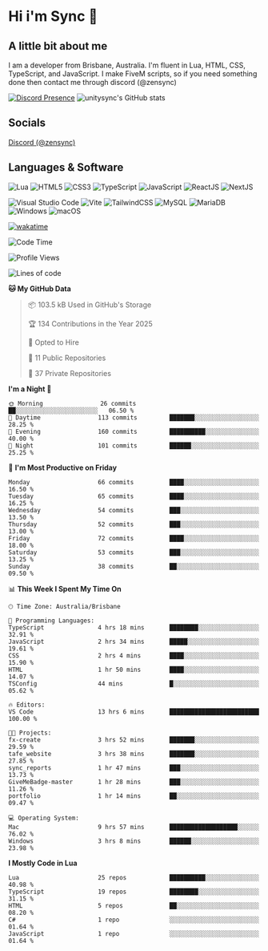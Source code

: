 # Hi i'm Sync 👋

## A little bit about me
I am a developer from Brisbane, Australia. I'm fluent in Lua, HTML, CSS, TypeScript, and JavaScript. I make FiveM scripts, so if you need something done then contact me through discord (@zensync)

[![Discord Presence](https://lanyard.cnrad.dev/api/265742868587479050)](https://discord.com/users/265742868587479050)
![unitysync's GitHub stats](https://github-readme-stats.vercel.app/api?username=unitysync&show_icons=true&theme=ambient_gradient)

## Socials
<p><a href="https://discord.com/users/265742868587479050">Discord (@zensync)</a></p>

## Languages & Software
![Lua](https://img.shields.io/badge/lua-%232C2D72.svg?style=for-the-badge&logo=lua&logoColor=white) ![HTML5](https://img.shields.io/badge/html5-%23E34F26.svg?style=for-the-badge&logo=html5&logoColor=white) ![CSS3](https://img.shields.io/badge/css3-%231572B6.svg?style=for-the-badge&logo=css3&logoColor=white) ![TypeScript](https://img.shields.io/badge/TypeScript-3178C6?logo=typescript&logoColor=fff&style=for-the-badge) ![JavaScript](https://img.shields.io/badge/javascript-%23323330.svg?style=for-the-badge&logo=javascript&logoColor=%23F7DF1E) ![ReactJS](https://shields.io/badge/react-black?logo=react&style=for-the-badge) ![NextJS](https://img.shields.io/badge/next.js-000000?style=for-the-badge&logo=nextdotjs&logoColor=white)

![Visual Studio Code](https://custom-icon-badges.demolab.com/badge/Visual%20Studio%20Code-0078d7.svg?logo=vsc&logoColor=white&style=for-the-badge) ![Vite](https://img.shields.io/badge/Vite-646CFF?style=for-the-badge&logo=Vite&logoColor=white) ![TailwindCSS](https://img.shields.io/badge/tailwindcss-%2338B2AC.svg?style=for-the-badge&logo=tailwind-css&logoColor=white) ![MySQL](https://img.shields.io/badge/MySQL-4479A1?style=for-the-badge&logo=mysql&logoColor=white) ![MariaDB](https://img.shields.io/badge/MariaDB-003545?style=for-the-badge&logo=mariadb&logoColor=white) ![Windows](https://custom-icon-badges.demolab.com/badge/Windows-0078D6?logo=windows11&logoColor=white&style=for-the-badge) ![macOS](https://img.shields.io/badge/macOS-000000?logo=apple&logoColor=F0F0F0&style=for-the-badge)

[![wakatime](https://wakatime.com/badge/user/018c590e-972a-4f9d-bbc0-f77a1b8e8227.svg?style=for-the-badge)](https://wakatime.com/@unitysync)

<!--START_SECTION:waka-->
![Code Time](http://img.shields.io/badge/Code%20Time-386%20hrs%2050%20mins-blue)

![Profile Views](http://img.shields.io/badge/Profile%20Views-13-blue)

![Lines of code](https://img.shields.io/badge/From%20Hello%20World%20I%27ve%20Written-376.4%20thousand%20lines%20of%20code-blue)

**🐱 My GitHub Data** 

> 📦 103.5 kB Used in GitHub's Storage 
 > 
> 🏆 134 Contributions in the Year 2025
 > 
> 💼 Opted to Hire
 > 
> 📜 11 Public Repositories 
 > 
> 🔑 37 Private Repositories 
 > 
**I'm a Night 🦉** 

```text
🌞 Morning                26 commits          ██░░░░░░░░░░░░░░░░░░░░░░░   06.50 % 
🌆 Daytime                113 commits         ███████░░░░░░░░░░░░░░░░░░   28.25 % 
🌃 Evening                160 commits         ██████████░░░░░░░░░░░░░░░   40.00 % 
🌙 Night                  101 commits         ██████░░░░░░░░░░░░░░░░░░░   25.25 % 
```
📅 **I'm Most Productive on Friday** 

```text
Monday                   66 commits          ████░░░░░░░░░░░░░░░░░░░░░   16.50 % 
Tuesday                  65 commits          ████░░░░░░░░░░░░░░░░░░░░░   16.25 % 
Wednesday                54 commits          ███░░░░░░░░░░░░░░░░░░░░░░   13.50 % 
Thursday                 52 commits          ███░░░░░░░░░░░░░░░░░░░░░░   13.00 % 
Friday                   72 commits          ████░░░░░░░░░░░░░░░░░░░░░   18.00 % 
Saturday                 53 commits          ███░░░░░░░░░░░░░░░░░░░░░░   13.25 % 
Sunday                   38 commits          ██░░░░░░░░░░░░░░░░░░░░░░░   09.50 % 
```


📊 **This Week I Spent My Time On** 

```text
🕑︎ Time Zone: Australia/Brisbane

💬 Programming Languages: 
TypeScript               4 hrs 18 mins       ████████░░░░░░░░░░░░░░░░░   32.91 % 
JavaScript               2 hrs 34 mins       █████░░░░░░░░░░░░░░░░░░░░   19.61 % 
CSS                      2 hrs 4 mins        ████░░░░░░░░░░░░░░░░░░░░░   15.90 % 
HTML                     1 hr 50 mins        ████░░░░░░░░░░░░░░░░░░░░░   14.07 % 
TSConfig                 44 mins             █░░░░░░░░░░░░░░░░░░░░░░░░   05.62 % 

🔥 Editors: 
VS Code                  13 hrs 6 mins       █████████████████████████   100.00 % 

🐱‍💻 Projects: 
fx-create                3 hrs 52 mins       ███████░░░░░░░░░░░░░░░░░░   29.59 % 
tafe_website             3 hrs 38 mins       ███████░░░░░░░░░░░░░░░░░░   27.85 % 
sync_reports             1 hr 47 mins        ███░░░░░░░░░░░░░░░░░░░░░░   13.73 % 
GiveMeBadge-master       1 hr 28 mins        ███░░░░░░░░░░░░░░░░░░░░░░   11.26 % 
portfolio                1 hr 14 mins        ██░░░░░░░░░░░░░░░░░░░░░░░   09.47 % 

💻 Operating System: 
Mac                      9 hrs 57 mins       ███████████████████░░░░░░   76.02 % 
Windows                  3 hrs 8 mins        ██████░░░░░░░░░░░░░░░░░░░   23.98 % 
```

**I Mostly Code in Lua** 

```text
Lua                      25 repos            ██████████░░░░░░░░░░░░░░░   40.98 % 
TypeScript               19 repos            ████████░░░░░░░░░░░░░░░░░   31.15 % 
HTML                     5 repos             ██░░░░░░░░░░░░░░░░░░░░░░░   08.20 % 
C#                       1 repo              ░░░░░░░░░░░░░░░░░░░░░░░░░   01.64 % 
JavaScript               1 repo              ░░░░░░░░░░░░░░░░░░░░░░░░░   01.64 % 
```




<!--END_SECTION:waka-->
